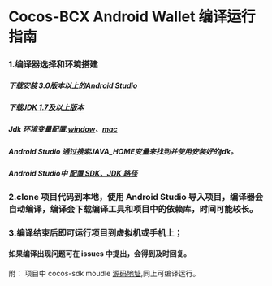 # Cocos-BCX Android Wallet 编译运行指南
### 1.编译器选择和环境搭建

##### 下载安装 3.0版本以上的[Android Studio](https://developer.android.google.cn/studio)

##### 下载[JDK 1.7及以上版本](https://www.oracle.com/technetwork/java/javase/downloads/jdk8-downloads-2133151.html)

##### Jdk 环境变量配置:[window](https://www.cnblogs.com/yanhuan123/p/7093211.html)、[mac](https://www.cnblogs.com/xd502djj/p/6642133.html)
##### Android Studio 通过搜索JAVA_HOME变量来找到并使用安装好的jdk。

##### Android Studio中 [配置 SDK、JDK 路径](https://www.cnblogs.com/lzwangshubo/p/10165064.html) 

### 2.clone 项目代码到本地，使用 Android Studio 导入项目，编译器会自动编译，编译会下载编译工具和项目中的依赖库，时间可能较长。

### 3.编译结束后即可运行项目到虚拟机或手机上；

#### 如果编译出现问题可在 issues 中提出，会得到及时回复。

附： 项目中 cocos-sdk moudle [源码地址](https://github.com/Cocos-BCX/AndroidSdk),同上可编译运行。


